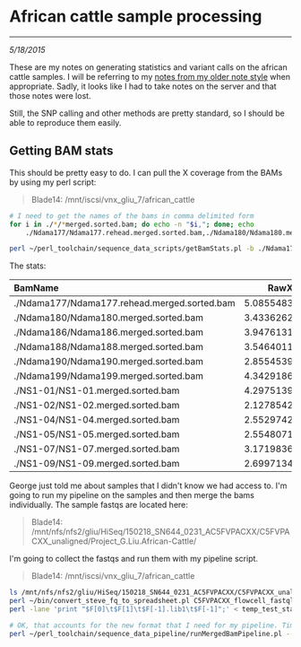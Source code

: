 # African cattle sample processing
---

*5/18/2015*

These are my notes on generating statistics and variant calls on the african cattle samples. I will be referring to my [notes from my older note style](https://github.com/njdbickhart/labnotes/blob/master/textpad_archive/Lab_notes_20141022_dbick_running_african_waterbuff.note) when appropriate. Sadly, it looks like I had to take notes on the server and that those notes were lost. 

Still, the SNP calling and other methods are pretty standard, so I should be able to reproduce them easily.

## Getting BAM stats

This should be pretty easy to do. I can pull the X coverage from the BAMs by using my perl script:

> Blade14: /mnt/iscsi/vnx_gliu_7/african_cattle

```bash
# I need to get the names of the bams in comma delimited form
for i in ./*/*merged.sorted.bam; do echo -n "$i,"; done; echo
	./Ndama177/Ndama177.rehead.merged.sorted.bam,./Ndama180/Ndama180.merged.sorted.bam,./Ndama186/Ndama186.merged.sorted.bam,./Ndama188/Ndama188.merged.sorted.bam,./Ndama190/Ndama190.merged.sorted.bam,./Ndama199/Ndama199.merged.sorted.bam,./NS1-01/NS1-01.merged.sorted.bam,./NS1-02/NS1-02.merged.sorted.bam,./NS1-04/NS1-04.merged.sorted.bam,./NS1-05/NS1-05.merged.sorted.bam,./NS1-07/NS1-07.merged.sorted.bam,./NS1-09/NS1-09.merged.sorted.bam 

perl ~/perl_toolchain/sequence_data_scripts/getBamStats.pl -b ./Ndama177/Ndama177.rehead.merged.sorted.bam,./Ndama180/Ndama180.merged.sorted.bam,./Ndama186/Ndama186.merged.sorted.bam,./Ndama188/Ndama188.merged.sorted.bam,./Ndama190/Ndama190.merged.sorted.bam,./Ndama199/Ndama199.merged.sorted.bam,./NS1-01/NS1-01.merged.sorted.bam,./NS1-02/NS1-02.merged.sorted.bam,./NS1-04/NS1-04.merged.sorted.bam,./NS1-05/NS1-05.merged.sorted.bam,./NS1-07/NS1-07.merged.sorted.bam,./NS1-09/NS1-09.merged.sorted.bam -g 2800000000
```

The stats:

BamName |RawXCov| MapXCov| AvgRawChrcov|    AvgMapChrcov
|:--- | :---: | :---: | :---:| :---:|
./Ndama177/Ndama177.rehead.merged.sorted.bam|    5.08554830661171 |       5.04423094543229|        4.9872021856494| 4.95973458460606
./Ndama180/Ndama180.merged.sorted.bam|   3.43362628419845  |      3.33276396957675  |      3.38720573548025 |       3.29383298185112
./Ndama186/Ndama186.merged.sorted.bam |  3.94761317018214   |     3.91129512426424   |     3.90226247462167  |      3.87776681944447
./Ndama188/Ndama188.merged.sorted.bam |  3.54640113469154   |     3.4662634888881 |3.48522278516829       | 3.4145177870431
./Ndama190/Ndama190.merged.sorted.bam |  2.85545393694522   |     2.82615565691045 |       2.73915620565214  |      2.72317887625559
./Ndama199/Ndama199.merged.sorted.bam |  4.34291864241651   |     4.30902938842751 |       4.16805178636062  |      4.15318189746619
./NS1-01/NS1-01.merged.sorted.bam     |  4.29751395859412   |     4.23579733387879 |       4.27254320629197  |      4.22422124673683
./NS1-02/NS1-02.merged.sorted.bam     |  2.12785429219184   |     2.09493544663026 |       2.09302372587782  |      2.0803988709479
./NS1-04/NS1-04.merged.sorted.bam     |  2.55297422157921   |     2.53565774892409 |       2.49533081901342  |      2.48357798953967
./NS1-05/NS1-05.merged.sorted.bam     |  2.55480712670914   |     2.53728295340023 |       2.52324810704291  |      2.51095001113714
./NS1-07/NS1-07.merged.sorted.bam     |  3.17198369816393   |     3.14750402015737 |       3.11683666891432  |      3.0984912034217
./NS1-09/NS1-09.merged.sorted.bam     |  2.69971340498915   |     2.67534076569672 |       2.6780372123013| 2.66157007183874

George just told me about samples that I didn't know we had access to. I'm going to run my pipeline on the samples and then merge the bams individually. The sample fastqs are located here:

> Blade14: /mnt/nfs/nfs2/gliu/HiSeq/150218_SN644_0231_AC5FVPACXX/C5FVPACXX_unaligned/Project_G.Liu.African-Cattle/

I'm going to collect the fastqs and run them with my pipeline script.

> Blade14: /mnt/iscsi/vnx_gliu_7/african_cattle

```bash
ls /mnt/nfs/nfs2/gliu/HiSeq/150218_SN644_0231_AC5FVPACXX/C5FVPACXX_unaligned/Project_G.Liu.African-Cattle/*/*.gz > C5FVPACXX_flowcell_fastqlist.txt
perl ~/bin/convert_steve_fq_to_spreadsheet.pl C5FVPACXX_flowcell_fastqlist.txt
perl -lane 'print "$F[0]\t$F[1]\t$F[-1].lib1\t$F[-1]";' < temp_test_starter.txt > C5FVPACXX_flowcell_spreadsheet_starter.tab

# OK, that accounts for the new format that I need for my pipeline. Time to see if it actually works!
perl ~/perl_toolchain/sequence_data_pipeline/runMergedBamPipeline.pl --fastqs C5FVPACXX_flowcell_spreatarter.tab --output C5FVPACXX --reference ../reference/umd3_kary_unmask_ngap.fa --coords ../reference/samtools_chr_segs.txt --threads 10
```